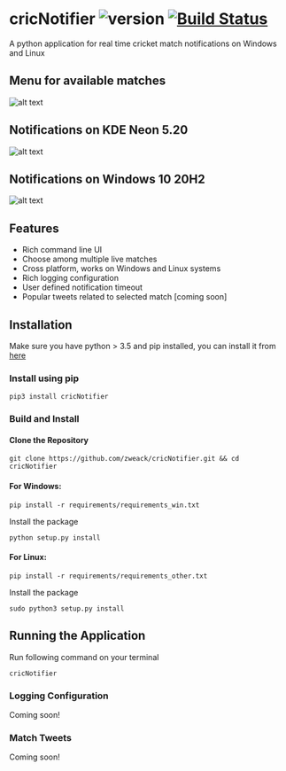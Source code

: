 # cricNotifier ![version](https://img.shields.io/badge/version-1.0.0.0-brightgreen.svg) [![Build Status](https://travis-ci.org/zweack/cricNotifier.svg?branch=main)](https://travis-ci.org/zweack/cricNotifier)

A python application for real time cricket match notifications on Windows and Linux

## Menu for available matches
![alt text](https://github.com/zweack/cricNotifier/blob/main/static/screenshots/menu.png?raw=true)

## Notifications on KDE Neon 5.20
![alt text](https://github.com/zweack/cricNotifier/blob/main/static/screenshots/linux.png?raw=true)

## Notifications on Windows 10 20H2
![alt text](https://github.com/zweack/cricNotifier/blob/main/static/screenshots/windows.png?raw=true)


## Features
- Rich command line UI
- Choose among multiple live matches
- Cross platform, works on Windows and Linux systems
- Rich logging configuration
- User defined notification timeout
- Popular tweets related to selected match [coming soon]


## Installation 

Make sure you have python > 3.5 and pip installed, you can install it from [here](https://www.python.org/downloads/ "here")

### Install using pip
```
pip3 install cricNotifier
```
### Build and Install
#### Clone the Repository

```
git clone https://github.com/zweack/cricNotifier.git && cd cricNotifier
```

#### For Windows:
```
pip install -r requirements/requirements_win.txt
```
Install the package
```
python setup.py install
```

#### For Linux:
```
pip install -r requirements/requirements_other.txt
```
Install the package
```
sudo python3 setup.py install
```

## Running the Application 

Run following command on your terminal
```
cricNotifier
```

### Logging Configuration
Coming soon!

### Match Tweets
Coming soon!
